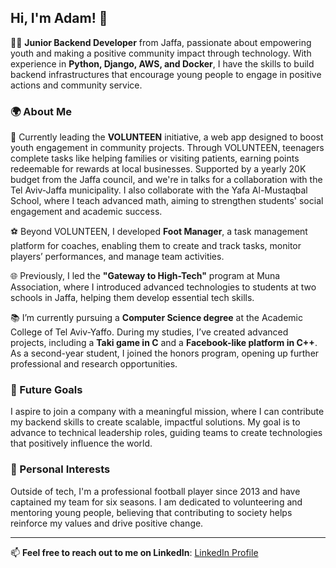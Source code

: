 ## Hi, I'm Adam! 👋

👨‍💻 **Junior Backend Developer** from Jaffa, passionate about empowering youth and making a positive community impact through technology. With experience in **Python, Django, AWS, and Docker**, I have the skills to build backend infrastructures that encourage young people to engage in positive actions and community service.

### 🌍 About Me
🚀 Currently leading the **VOLUNTEEN** initiative, a web app designed to boost youth engagement in community projects. Through VOLUNTEEN, teenagers complete tasks like helping families or visiting patients, earning points redeemable for rewards at local businesses. Supported by a yearly 20K budget from the Jaffa council, and we're in talks for a collaboration with the Tel Aviv-Jaffa municipality. I also collaborate with the Yafa Al-Mustaqbal School, where I teach advanced math, aiming to strengthen students' social engagement and academic success.

⚽ Beyond VOLUNTEEN, I developed **Foot Manager**, a task management platform for coaches, enabling them to create and track tasks, monitor players’ performances, and manage team activities.

🌐 Previously, I led the **"Gateway to High-Tech"** program at Muna Association, where I introduced advanced technologies to students at two schools in Jaffa, helping them develop essential tech skills.

📚 I’m currently pursuing a **Computer Science degree** at the Academic College of Tel Aviv-Yaffo. During my studies, I’ve created advanced projects, including a **Taki game in C** and a **Facebook-like platform in C++**. As a second-year student, I joined the honors program, opening up further professional and research opportunities.

### 👥 Future Goals
I aspire to join a company with a meaningful mission, where I can contribute my backend skills to create scalable, impactful solutions. My goal is to advance to technical leadership roles, guiding teams to create technologies that positively influence the world.

### 🏅 Personal Interests
Outside of tech, I'm a professional football player since 2013 and have captained my team for six seasons. I am dedicated to volunteering and mentoring young people, believing that contributing to society helps reinforce my values and drive positive change.

---

📫 **Feel free to reach out to me on LinkedIn**: [LinkedIn Profile](https://www.linkedin.com/in/yourlinkedinprofile)

